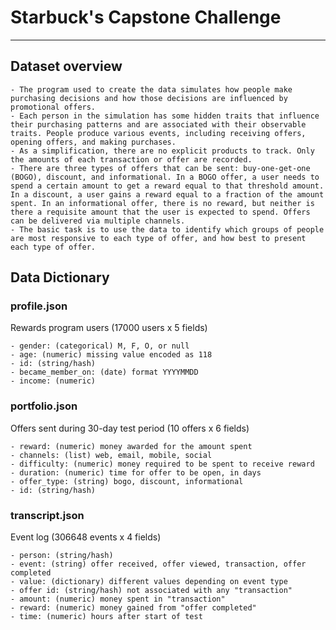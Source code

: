# Starbuck's Capstone Challenge
-------------------------------------------------------

## Dataset overview
	- The program used to create the data simulates how people make purchasing decisions and how those decisions are influenced by promotional offers.
	- Each person in the simulation has some hidden traits that influence their purchasing patterns and are associated with their observable traits. People produce various events, including receiving offers, opening offers, and making purchases.
	- As a simplification, there are no explicit products to track. Only the amounts of each transaction or offer are recorded.
	- There are three types of offers that can be sent: buy-one-get-one (BOGO), discount, and informational. In a BOGO offer, a user needs to spend a certain amount to get a reward equal to that threshold amount. In a discount, a user gains a reward equal to a fraction of the amount spent. In an informational offer, there is no reward, but neither is there a requisite amount that the user is expected to spend. Offers can be delivered via multiple channels.
	- The basic task is to use the data to identify which groups of people are most responsive to each type of offer, and how best to present each type of offer.


## Data Dictionary


### profile.json

Rewards program users (17000 users x 5 fields)

	- gender: (categorical) M, F, O, or null
	- age: (numeric) missing value encoded as 118
	- id: (string/hash)
	- became_member_on: (date) format YYYYMMDD
	- income: (numeric)


### portfolio.json

Offers sent during 30-day test period (10 offers x 6 fields)

	- reward: (numeric) money awarded for the amount spent
	- channels: (list) web, email, mobile, social
	- difficulty: (numeric) money required to be spent to receive reward
	- duration: (numeric) time for offer to be open, in days
	- offer_type: (string) bogo, discount, informational
	- id: (string/hash)


### transcript.json

Event log (306648 events x 4 fields)

	- person: (string/hash)
	- event: (string) offer received, offer viewed, transaction, offer completed
	- value: (dictionary) different values depending on event type
	- offer id: (string/hash) not associated with any "transaction"
	- amount: (numeric) money spent in "transaction"
	- reward: (numeric) money gained from "offer completed"
	- time: (numeric) hours after start of test